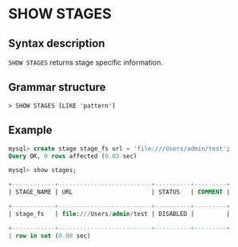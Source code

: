 # **SHOW STAGES**

## **Syntax description**

`SHOW STAGES` returns stage specific information.

## **Grammar structure**

```
> SHOW STAGES [LIKE 'pattern']
```

## **Example**

```sql
mysql> create stage stage_fs url = 'file:///Users/admin/test';
Query OK, 0 rows affected (0.03 sec)

mysql> show stages;

+------------+--------------------------+----------+---------+
| STAGE_NAME | URL                      | STATUS   | COMMENT |

+------------+--------------------------+----------+---------+
| stage_fs   | file:///Users/admin/test | DISABLED |         |

+------------+--------------------------+----------+---------+
1 row in set (0.00 sec)
```

